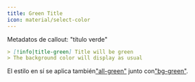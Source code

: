 ```yaml
---
title: Green Title
icon: material/select-color
---
```


Metadatos de callout: "título verde"

```md
> [!info|title-green] Title will be green
> The background color will display as usual
```

El estilo en sí se aplica también["all-green"](../combined-styling/page-7.md)
junto con["bg-green"](../bg-styling/page-7.md).

